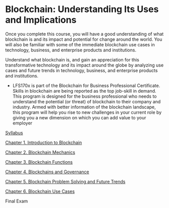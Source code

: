 # Blockchain: Understanding Its Uses and Implications


Once you complete this course, you will have a good understanding of what blockchain is and its impact and potential for change around the world. You will also be familiar with some of the immediate blockchain use cases in technology, business, and enterprise products and institutions.

Understand what blockchain is, and gain an appreciation for this transformative technology and its impact around the globe by analyzing use cases and future trends in technology, business, and enterprise products and institutions.

- LFS170x is part of the Blockchain for Business Professional Certificate. Skills in blockchain are being reported as the top job-skill in demand. This program is designed for the business professional who needs to understand the potential (or threat) of blockchain to their company and industry. Armed with better information of the blockchain landscape, this program will help you rise to new challenges in your current role by giving you a new dimension on which you can add value to your employer



[Syllabus](syllabus.pdf)


[Chapter 1. Introduction to Blockchain](Chapter1.Introduction_to_Blockchain/README.md)

[Chapter 2. Blockchain Mechanics](Chapter2.Blockchain_Mechanics/README.md)



[Chapter 3. Blockchain Functions](Chapter3.Blockchain_Functions/README.md)



[Chapter 4. Blockchains and Governance](Chapter4.Blockchains_and_Governance/README.md)



[Chapter 5. Blockchain Problem Solving and Future Trends](Chapter5.Blockchain_Problem_Solving_and_Future_Trends/README.md)



[Chapter 6. Blockchain Use Cases](Chapter6.Blockchain_Use_Cases/README.md)



Final Exam